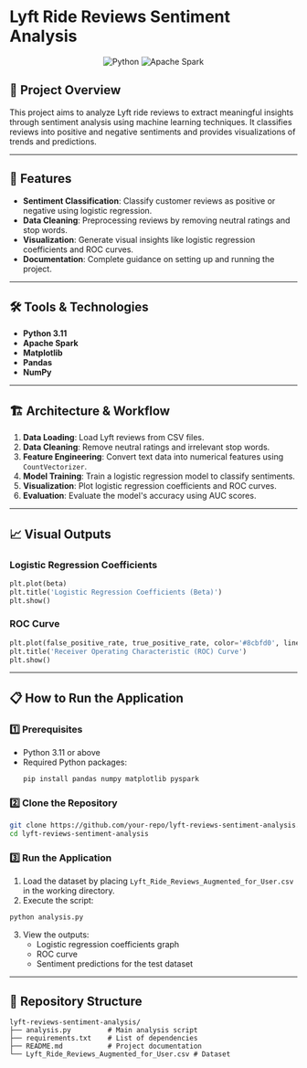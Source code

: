 # Lyft Ride Reviews Sentiment Analysis

<p align="center">
  <img src="https://img.shields.io/badge/Language-Python-3776AB?style=for-the-badge&logo=python&logoColor=white" alt="Python">
  <img src="https://img.shields.io/badge/Framework-Apache%20Spark-E25A1C?style=for-the-badge&logo=apachespark&logoColor=white" alt="Apache Spark">
</p>

## 🎯 Project Overview
This project aims to analyze Lyft ride reviews to extract meaningful insights through sentiment analysis using machine learning techniques. It classifies reviews into positive and negative sentiments and provides visualizations of trends and predictions.

---

## 🚀 Features

- **Sentiment Classification**: Classify customer reviews as positive or negative using logistic regression.
- **Data Cleaning**: Preprocessing reviews by removing neutral ratings and stop words.
- **Visualization**: Generate visual insights like logistic regression coefficients and ROC curves.
- **Documentation**: Complete guidance on setting up and running the project.

---

## 🛠️ Tools & Technologies

- **Python 3.11**
- **Apache Spark**
- **Matplotlib**
- **Pandas**
- **NumPy**

---

## 🏗️ Architecture & Workflow

1. **Data Loading**: Load Lyft reviews from CSV files.
2. **Data Cleaning**: Remove neutral ratings and irrelevant stop words.
3. **Feature Engineering**: Convert text data into numerical features using `CountVectorizer`.
4. **Model Training**: Train a logistic regression model to classify sentiments.
5. **Visualization**: Plot logistic regression coefficients and ROC curves.
6. **Evaluation**: Evaluate the model's accuracy using AUC scores.

---

## 📈 Visual Outputs

### Logistic Regression Coefficients

```python
plt.plot(beta)
plt.title('Logistic Regression Coefficients (Beta)')
plt.show()
```

### ROC Curve

```python
plt.plot(false_positive_rate, true_positive_rate, color='#8cbfd0', linestyle='-', linewidth=3.)
plt.title('Receiver Operating Characteristic (ROC) Curve')
plt.show()
```

---

## 📋 How to Run the Application

### 1️⃣ Prerequisites

- Python 3.11 or above
- Required Python packages:
  ```bash
  pip install pandas numpy matplotlib pyspark
  ```

### 2️⃣ Clone the Repository

```bash
git clone https://github.com/your-repo/lyft-reviews-sentiment-analysis.git
cd lyft-reviews-sentiment-analysis
```

### 3️⃣ Run the Application

1. Load the dataset by placing `Lyft_Ride_Reviews_Augmented_for_User.csv` in the working directory.
2. Execute the script:

```bash
python analysis.py
```

3. View the outputs:
   - Logistic regression coefficients graph
   - ROC curve
   - Sentiment predictions for the test dataset

---

## 📂 Repository Structure

```plaintext
lyft-reviews-sentiment-analysis/
├── analysis.py         # Main analysis script
├── requirements.txt    # List of dependencies
├── README.md           # Project documentation
└── Lyft_Ride_Reviews_Augmented_for_User.csv # Dataset
```
